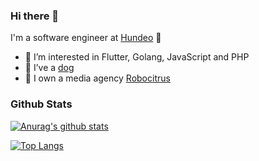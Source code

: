 ### Hi there 👋

I'm a software engineer at [Hundeo](https://hundeo.com) 🐶

- 👀 I’m interested in Flutter, Golang, JavaScript and PHP
- 🐶 I’ve a [dog](https://instagram.com/merle.mini.aussiedoodle?igshid=YmMyMTA2M2Y=)
- 🍋 I own a media agency [Robocitrus](https://robocitrus.com/)

### Github Stats

[![Anurag's github stats](https://github-readme-stats.vercel.app/api?username=MaximilianFlechtner)](https://github.com/anuraghazra/github-readme-stats)

[![Top Langs](https://github-readme-stats.vercel.app/api/top-langs/?username=MaximilianFlechtner)](https://github.com/anuraghazra/github-readme-stats)
